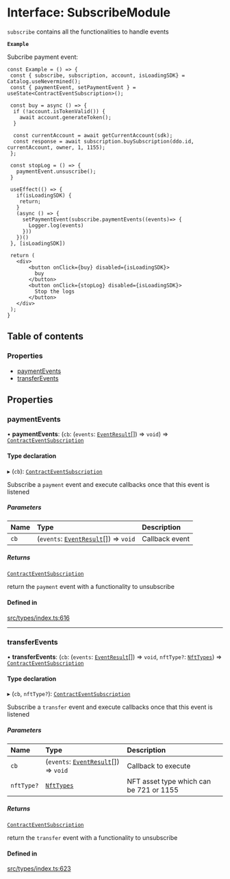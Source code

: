 # Interface: SubscribeModule

`subscribe` contains all the functionalities to handle events

**`Example`**

Subcribe payment event:

```tsx
const Example = () => {
 const { subscribe, subscription, account, isLoadingSDK} = Catalog.useNevermined();
 const { paymentEvent, setPaymentEvent } = useState<ContractEventSubscription>();

 const buy = async () => {
  if (!account.isTokenValid()) {
    await account.generateToken();
  }

  const currentAccount = await getCurrentAccount(sdk);
  const response = await subscription.buySubscription(ddo.id, currentAccount, owner, 1, 1155);
 };

 const stopLog = () => {
   paymentEvent.unsuscribe();
 }

 useEffect(() => {
   if(isLoadingSDK) {
    return;
   }
   (async () => {
     setPaymentEvent(subscribe.paymentEvents((events)=> {
       Logger.log(events)
     }))
   })()
 }, [isLoadingSDK])
 
 return (
   <div>
       <button onClick={buy} disabled={isLoadingSDK}>
         buy
       </button>
       <button onClick={stopLog} disabled={isLoadingSDK}>
         Stop the logs
       </button>
   </div>
 );
}
```

## Table of contents

### Properties

- [paymentEvents](SubscribeModule.md#paymentevents)
- [transferEvents](SubscribeModule.md#transferevents)

## Properties

### paymentEvents

• **paymentEvents**: (`cb`: (`events`: [`EventResult`](../modules.md#eventresult)[]) => `void`) => [`ContractEventSubscription`](ContractEventSubscription.md)

#### Type declaration

▸ (`cb`): [`ContractEventSubscription`](ContractEventSubscription.md)

Subscribe a `payment` event and execute callbacks once that this event is listened

##### Parameters

| Name | Type | Description |
| :------ | :------ | :------ |
| `cb` | (`events`: [`EventResult`](../modules.md#eventresult)[]) => `void` | Callback event |

##### Returns

[`ContractEventSubscription`](ContractEventSubscription.md)

return the `payment` event with a functionality to unsubscribe

#### Defined in

[src/types/index.ts:616](https://github.com/nevermined-io/components-catalog/blob/ca4d0f1/lib/src/types/index.ts#L616)

___

### transferEvents

• **transferEvents**: (`cb`: (`events`: [`EventResult`](../modules.md#eventresult)[]) => `void`, `nftType?`: [`NftTypes`](../modules.md#nfttypes)) => [`ContractEventSubscription`](ContractEventSubscription.md)

#### Type declaration

▸ (`cb`, `nftType?`): [`ContractEventSubscription`](ContractEventSubscription.md)

Subscribe a `transfer` event and execute callbacks once that this event is listened

##### Parameters

| Name | Type | Description |
| :------ | :------ | :------ |
| `cb` | (`events`: [`EventResult`](../modules.md#eventresult)[]) => `void` | Callback to execute |
| `nftType?` | [`NftTypes`](../modules.md#nfttypes) | NFT asset type which can be 721 or 1155 |

##### Returns

[`ContractEventSubscription`](ContractEventSubscription.md)

return the `transfer` event with a functionality to unsubscribe

#### Defined in

[src/types/index.ts:623](https://github.com/nevermined-io/components-catalog/blob/ca4d0f1/lib/src/types/index.ts#L623)

